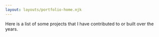 ```yaml
--- 
layout: layouts/portfolio-home.njk 
--- 
```


Here is a list of some projects that I have contributed to or built over the years. 
